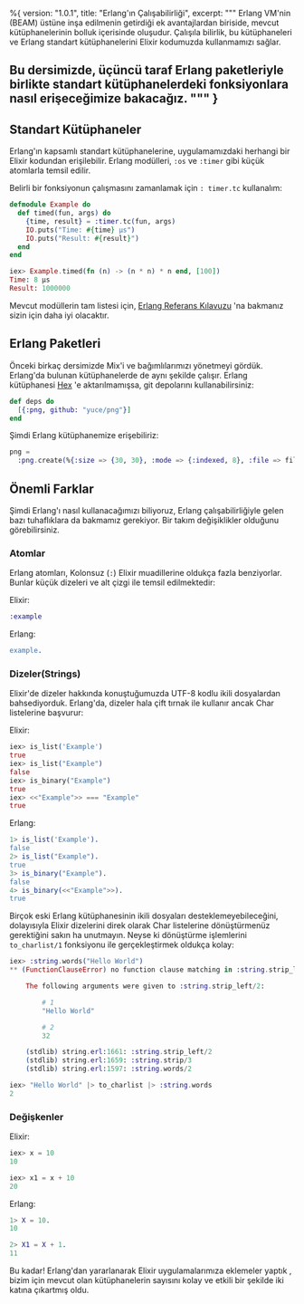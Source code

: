 %{
  version: "1.0.1",
  title: "Erlang'ın Çalışabilirliği",
  excerpt: """
  Erlang VM'nin (BEAM) üstüne inşa edilmenin getirdiği ek avantajlardan biriside, mevcut kütüphanelerinin bolluk içerisinde oluşudur. Çalışıla bilirlik, bu kütüphaneleri ve Erlang standart kütüphanelerini Elixir kodumuzda kullanmamızı sağlar. 

  Bu dersimizde, üçüncü taraf Erlang paketleriyle birlikte standart kütüphanelerdeki fonksiyonlara nasıl erişeceğimize bakacağız.
  """
}
---

## Standart Kütüphaneler

Erlang'ın kapsamlı standart kütüphanelerine, uygulamamızdaki herhangi bir Elixir kodundan erişilebilir. Erlang modülleri, `:os` ve `:timer` gibi küçük atomlarla temsil edilir.

Belirli bir fonksiyonun çalışmasını zamanlamak için `: timer.tc` kullanalım:

```elixir
defmodule Example do
  def timed(fun, args) do
    {time, result} = :timer.tc(fun, args)
    IO.puts("Time: #{time} μs")
    IO.puts("Result: #{result}")
  end
end

iex> Example.timed(fn (n) -> (n * n) * n end, [100])
Time: 8 μs
Result: 1000000
```

Mevcut modüllerin tam listesi için, [Erlang Referans Kılavuzu](http://erlang.org/doc/apps/stdlib/) 'na bakmanız sizin için daha iyi olacaktır.

## Erlang Paketleri

Önceki birkaç dersimizde Mix'i ve bağımlılarımızı yönetmeyi gördük. Erlang'da bulunan kütüphanelerde de aynı şekilde çalışır. Erlang kütüphanesi [Hex](https://hex.pm) 'e aktarılmamışsa, git depolarını kullanabilirsiniz:

```elixir
def deps do
  [{:png, github: "yuce/png"}]
end
```

Şimdi Erlang kütüphanemize erişebiliriz:

```elixir
png =
  :png.create(%{:size => {30, 30}, :mode => {:indexed, 8}, :file => file, :palette => palette})
```

## Önemli Farklar

Şimdi Erlang'ı nasıl kullanacağımızı biliyoruz, Erlang çalışabilirliğiyle gelen bazı tuhaflıklara da bakmamız gerekiyor. Bir takım değişiklikler olduğunu görebilirsiniz.

### Atomlar

Erlang atomları, Kolonsuz (`:`) Elixir muadillerine oldukça fazla benziyorlar. Bunlar küçük dizeleri ve alt çizgi ile temsil edilmektedir:

Elixir:

```elixir
:example
```

Erlang:

```erlang
example.
```

### Dizeler(Strings)

Elixir'de dizeler hakkında konuştuğumuzda UTF-8 kodlu ikili dosyalardan bahsediyorduk. Erlang'da, dizeler hala çift tırnak ile kullanır ancak Char listelerine başvurur:

Elixir:

```elixir
iex> is_list('Example')
true
iex> is_list("Example")
false
iex> is_binary("Example")
true
iex> <<"Example">> === "Example"
true
```

Erlang:

```erlang
1> is_list('Example').
false
2> is_list("Example").
true
3> is_binary("Example").
false
4> is_binary(<<"Example">>).
true
```

Birçok eski Erlang kütüphanesinin ikili dosyaları desteklemeyebileceğini, dolayısıyla Elixir dizelerini direk olarak Char listelerine dönüştürmenüz gerektiğini sakın ha unutmayın. Neyse ki dönüştürme işlemlerini `to_charlist/1` fonksiyonu ile gerçekleştirmek oldukça kolay:

```elixir
iex> :string.words("Hello World")
** (FunctionClauseError) no function clause matching in :string.strip_left/2

    The following arguments were given to :string.strip_left/2:

        # 1
        "Hello World"

        # 2
        32

    (stdlib) string.erl:1661: :string.strip_left/2
    (stdlib) string.erl:1659: :string.strip/3
    (stdlib) string.erl:1597: :string.words/2

iex> "Hello World" |> to_charlist |> :string.words
2
```

### Değişkenler

Elixir:

```elixir
iex> x = 10
10

iex> x1 = x + 10
20
```

Erlang:

```erlang
1> X = 10.
10

2> X1 = X + 1.
11
```

Bu kadar! Erlang'dan yararlanarak Elixir uygulamalarımıza eklemeler yaptık , bizim için mevcut olan kütüphanelerin sayısını kolay ve etkili bir şekilde iki katına çıkartmış oldu.
